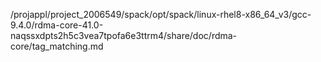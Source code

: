 /projappl/project_2006549/spack/opt/spack/linux-rhel8-x86_64_v3/gcc-9.4.0/rdma-core-41.0-naqssxdpts2h5c3vea7tpofa6e3ttrm4/share/doc/rdma-core/tag_matching.md